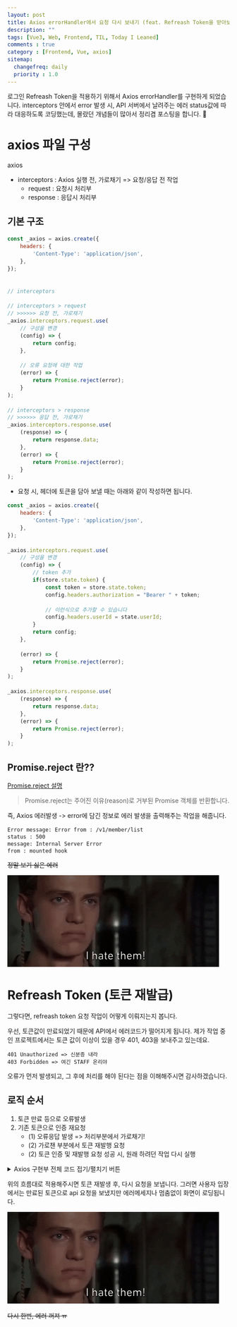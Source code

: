 ```yaml
---
layout: post
title: Axios errorHandler에서 요청 다시 보내기 (feat. Refreash Token을 받아보자)
description: ""
tags: [Vue3, Web, Frontend, TIL, Today I Leaned]
comments : true
category : [Frontend, Vue, axios]
sitemap:
  changefreq: daily
  priority : 1.0
---
```



로그인 Refreash Token을 적용하기 위해서 Axios errorHandler를 구현하게 되었습니다. interceptors 안에서 error 발생 시, API 서버에서 날려주는 에러 status값에 따라 대응하도록 코딩했는데, 몰랐던 개념들이 많아서 정리겸 포스팅을 합니다. 🤟

# axios 파일 구성

axios
 - interceptors : Axios 실행 전, 가로채기 => 요청/응답 전 작업
    - request : 요청시 처리부
    - response : 응답시 처리부



## 기본 구조
```js
const _axios = axios.create({
    headers: {
        'Content-Type': 'application/json',
    },
});


// interceptors 

// interceptors > request
// >>>>>> 요청 전, 가로채기
_axios.interceptors.request.use(
    // 구성을 변경
    (config) => {
        return config;
    },

    // 오류 요청에 대한 작업
    (error) => {
        return Promise.reject(error);
    }
);

// interceptors > response
// >>>>>> 응답 전, 가로채기
_axios.interceptors.response.use(
    (response) => {
        return response.data;
    },
    (error) => {
        return Promise.reject(error);
    }
);
```

<div class="space-item-3"></div>


* 요청 시, 헤더에 토큰을 담아 보낼 때는 아래와 같이 작성하면 됩니다.

```js
const _axios = axios.create({
    headers: {
        'Content-Type': 'application/json',
    },
});

_axios.interceptors.request.use(
    // 구성을 변경
    (config) => {
        // token 추가
        if(store.state.token) {
            const token = store.state.token;
            config.headers.authorization = "Bearer " + token;
            
            // 이런식으로 추가할 수 있습니다
            config.headers.userId = state.userId;
        }
        return config;
    },

    (error) => {
        return Promise.reject(error);
    }
);

_axios.interceptors.response.use(
    (response) => {
        return response.data;
    },
    (error) => {
        return Promise.reject(error);
    }
);
```

## Promise.reject 란??


[Promise.reject 설명](https://developer.mozilla.org/ko/docs/Web/JavaScript/Reference/Global_Objects/Promise/reject)

> Promise.reject는 주어진 이유(reason)로 거부된 Promise 객체를 반환합니다.

즉, Axios 에러발생 -> error에 담긴 정보로 에러 발생을 출력해주는 작업을 해줍니다.

```Console
Error message: Error from : /v1/member/list
status : 500 
message: Internal Server Error
from : mounted hook
```
<strike>정말 보기 싫은 에러</strike>


![error-noooooo](/post/images/hey/hate04.gif)

<div class="space-item-6"></div>

# Refreash Token (토큰 재발급)
그렇다면, refreash token 요청 작업이 어떻게 이뤄지는지 봅니다.

우선, 토큰값이 만료되었기 때문에 API에서 에러코드가 떨어지게 됩니다. 제가 작업 중인 프로젝트에서는 토큰 값이 이상이 있을 경우 401, 403을 보내주고 있는데요.

```Console
401 Unauthorized => 신분증 내라
403 Forbidden => 여긴 STAFF 온리야
```

오류가 먼저 발생되고, 그 후에 처리를 해야 된다는 점을 이해해주시면 감사하겠습니다.

## 로직 순서

1. 토큰 만료 등으로 오류발생
2. 기존 토큰으로 인증 재요청
    - (1) 오류응답 발생 => 처리부분에서 가로채기!
    - (2) 가로챈 부분에서 토큰 재발행 요청
    - (2) 토큰 인증 및 재발행 요청 성공 시, 원래 하려던 작업 다시 실행

<div class="space-item-3"></div>

<details>
<summary>Axios 구현부 전체 코드 접기/펼치기 버튼</summary>
<div markdown="1">

```js
import { axios } from '@bundled-es-modules/axios';
import { store } from '@/store';
import UserService from "@/services/api/user.service";

// 에러를 처리부. 길어지므로, 함수로 빼서 관리
const errorHandler = async (error) => {
    if (error.response.status === 401 || error.response.status === 403) {
        // accessToken 과 refreshToken으로 사용자 토큰값 검증 요청 API
        const res = await UserService.checkAdminToken()

        // 토큰 정상 발생시 응답값으로 확인
        if(res === 'ok') {
            // 이전 요청 다시 제개
            return instance.request(error.config);
        }
    }

    if( error.response.status === 400) {
        return await Promise.reject(error.response.data.message);
    }

    const errorMsg = `Error from : ${error.config.url}\n`
        + `status : ${error.response.status} \n`
        + `message: ${error.response.statusText}`;
    return Promise.reject(errorMsg)
}

const instance = axios.create({
    headers: {
        'Content-Type': 'application/json',
    },
});

instance.interceptors.request.use(
    (config) => {
        if(store.state.token) {
            const token = store.state.token;
            config.headers.authorization = "Bearer " + token;
        }
        return config;
    },
    (error) => {
        return Promise.reject(error);
    }
);

instance.interceptors.response.use(
    (response) => {
        return response.data;
    },
    error => errorHandler({...error})
);

export default instance;
```
</div>
</details>


<div class="space-item-6"></div>

위의 흐름대로 적용해주시면 토큰 재발생 후, 다시 요청을 보냅니다. 그러면 사용자 입장에서는 만료된 토큰으로 api 요청을 보냈지만 에러메세지나 멈춤없이 화면이 로딩됩니다.

<div class="space-item-2"></div>

![error-noooooo](/post/images/hey/hate04.gif)

<strike>다시 한번, 에러 꺼져 ㅠ </strike>